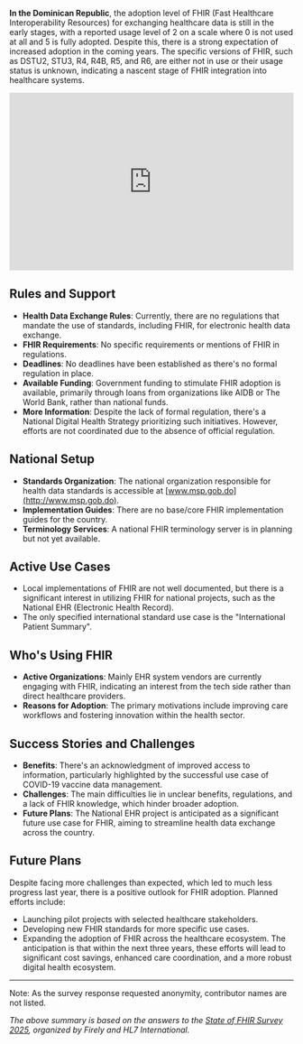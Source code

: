 **In the Dominican Republic**, the adoption level of FHIR (Fast Healthcare Interoperability Resources) for exchanging healthcare data is still in the early stages, with a reported usage level of 2 on a scale where 0 is not used at all and 5 is fully adopted. Despite this, there is a strong expectation of increased adoption in the coming years. The specific versions of FHIR, such as DSTU2, STU3, R4, R4B, R5, and R6, are either not in use or their usage status is unknown, indicating a nascent stage of FHIR integration into healthcare systems.

<iframe width="100%" height="315" src="https://www.youtube.com/embed/byyUaJew8jo?si=yAznWUZbNCRgzxum" title="YouTube video player" frameborder="0" allow="accelerometer; autoplay; clipboard-write; encrypted-media; gyroscope; picture-in-picture; web-share" referrerpolicy="strict-origin-when-cross-origin" allowfullscreen></iframe>

## Rules and Support
- **Health Data Exchange Rules**: Currently, there are no regulations that mandate the use of standards, including FHIR, for electronic health data exchange.
- **FHIR Requirements**: No specific requirements or mentions of FHIR in regulations.
- **Deadlines**: No deadlines have been established as there's no formal regulation in place.
- **Available Funding**: Government funding to stimulate FHIR adoption is available, primarily through loans from organizations like AIDB or The World Bank, rather than national funds.
- **More Information**: Despite the lack of formal regulation, there's a National Digital Health Strategy prioritizing such initiatives. However, efforts are not coordinated due to the absence of official regulation.

## National Setup
- **Standards Organization**: The national organization responsible for health data standards is accessible at [www.msp.gob.do](http://www.msp.gob.do).
- **Implementation Guides**: There are no base/core FHIR implementation guides for the country.
- **Terminology Services**: A national FHIR terminology server is in planning but not yet available.

## Active Use Cases
- Local implementations of FHIR are not well documented, but there is a significant interest in utilizing FHIR for national projects, such as the National EHR (Electronic Health Record).
- The only specified international standard use case is the "International Patient Summary".

## Who's Using FHIR
- **Active Organizations**: Mainly EHR system vendors are currently engaging with FHIR, indicating an interest from the tech side rather than direct healthcare providers.
- **Reasons for Adoption**: The primary motivations include improving care workflows and fostering innovation within the health sector.

## Success Stories and Challenges
- **Benefits**: There's an acknowledgment of improved access to information, particularly highlighted by the successful use case of COVID-19 vaccine data management.
- **Challenges**: The main difficulties lie in unclear benefits, regulations, and a lack of FHIR knowledge, which hinder broader adoption.
- **Future Plans**: The National EHR project is anticipated as a significant future use case for FHIR, aiming to streamline health data exchange across the country.

## Future Plans
Despite facing more challenges than expected, which led to much less progress last year, there is a positive outlook for FHIR adoption. Planned efforts include:
- Launching pilot projects with selected healthcare stakeholders.
- Developing new FHIR standards for more specific use cases.
- Expanding the adoption of FHIR across the healthcare ecosystem.
The anticipation is that within the next three years, these efforts will lead to significant cost savings, enhanced care coordination, and a more robust digital health ecosystem.

---

Note: As the survey response requested anonymity, contributor names are not listed.

*The above summary is based on the answers to the [State of FHIR Survey 2025](https://fire.ly/blog/the-state-of-fhir-in-2025/), organized by Firely and HL7 International.*